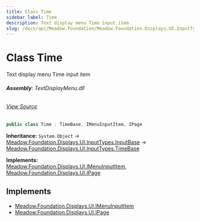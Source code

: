 ```yaml
---
title: Class Time
sidebar_label: Time
description: Text display menu Time input item
slug: /docs/api/Meadow.Foundation/Meadow.Foundation.Displays.UI.InputTypes/Time
---
```

# Class Time
Text display menu Time input item

###### **Assembly**: TextDisplayMenu.dll
###### [View Source](https://github.com/WildernessLabs/Meadow.Foundation.git/blob/develop/Source/Meadow.Foundation.Libraries_and_Frameworks/Displays.TextDisplayMenu/Driver/InputTypes/Time.cs#L6)
```csharp title="Declaration"
public class Time : TimeBase, IMenuInputItem, IPage
```
**Inheritance:** `System.Object` -> [Meadow.Foundation.Displays.UI.InputTypes.InputBase](../Meadow.Foundation.Displays.UI.InputTypes/InputBase) -> [Meadow.Foundation.Displays.UI.InputTypes.TimeBase](../Meadow.Foundation.Displays.UI.InputTypes/TimeBase)

**Implements:**  
[Meadow.Foundation.Displays.UI.IMenuInputItem](../Meadow.Foundation.Displays.UI/IMenuInputItem), [Meadow.Foundation.Displays.UI.IPage](../Meadow.Foundation.Displays.UI/IPage)


## Implements

* [Meadow.Foundation.Displays.UI.IMenuInputItem](../Meadow.Foundation.Displays.UI/IMenuInputItem)
* [Meadow.Foundation.Displays.UI.IPage](../Meadow.Foundation.Displays.UI/IPage)
